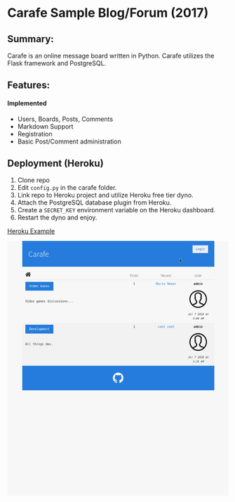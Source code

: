 # Carafe Sample Blog/Forum (2017)

## Summary:

Carafe is an online message board written in Python. Carafe utilizes the Flask framework and PostgreSQL. 

## Features:

#### Implemented
- Users, Boards, Posts, Comments
- Markdown Support
- Registration
- Basic Post/Comment administration

## Deployment (Heroku)

1. Clone repo
2. Edit ```config.py``` in the carafe folder.
3. Link repo to Heroku project and utilize Heroku free tier dyno.
4. Attach the PostgreSQL database plugin from Heroku.
5. Create a ```SECRET_KEY``` environment variable on the Heroku dashboard.
6. Restart the dyno and enjoy.

[Heroku Example](https://carafeboard.herokuapp.com)

![demo](https://github.com/haydenmcfarland/assets/blob/master/images/carafe.gif?raw=true)

